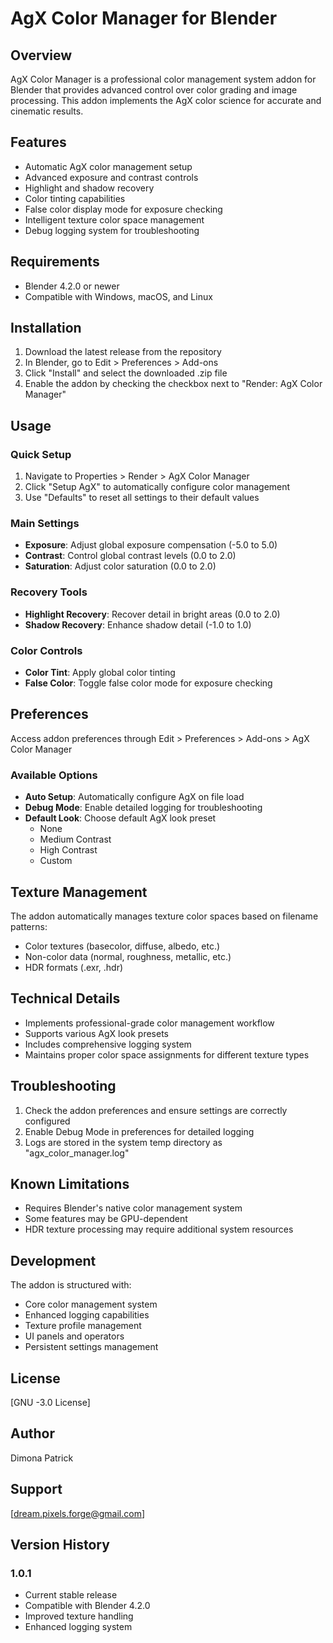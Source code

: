 # AgX Color Manager for Blender

## Overview
AgX Color Manager is a professional color management system addon for Blender that provides advanced control over color grading and image processing. This addon implements the AgX color science for accurate and cinematic results.

## Features
- Automatic AgX color management setup
- Advanced exposure and contrast controls
- Highlight and shadow recovery
- Color tinting capabilities
- False color display mode for exposure checking
- Intelligent texture color space management
- Debug logging system for troubleshooting

## Requirements
- Blender 4.2.0 or newer
- Compatible with Windows, macOS, and Linux

## Installation
1. Download the latest release from the repository
2. In Blender, go to Edit > Preferences > Add-ons
3. Click "Install" and select the downloaded .zip file
4. Enable the addon by checking the checkbox next to "Render: AgX Color Manager"

## Usage

### Quick Setup
1. Navigate to Properties > Render > AgX Color Manager
2. Click "Setup AgX" to automatically configure color management
3. Use "Defaults" to reset all settings to their default values

### Main Settings
- **Exposure**: Adjust global exposure compensation (-5.0 to 5.0)
- **Contrast**: Control global contrast levels (0.0 to 2.0)
- **Saturation**: Adjust color saturation (0.0 to 2.0)

### Recovery Tools
- **Highlight Recovery**: Recover detail in bright areas (0.0 to 2.0)
- **Shadow Recovery**: Enhance shadow detail (-1.0 to 1.0)

### Color Controls
- **Color Tint**: Apply global color tinting
- **False Color**: Toggle false color mode for exposure checking

## Preferences
Access addon preferences through Edit > Preferences > Add-ons > AgX Color Manager

### Available Options
- **Auto Setup**: Automatically configure AgX on file load
- **Debug Mode**: Enable detailed logging for troubleshooting
- **Default Look**: Choose default AgX look preset
  - None
  - Medium Contrast
  - High Contrast
  - Custom

## Texture Management
The addon automatically manages texture color spaces based on filename patterns:
- Color textures (basecolor, diffuse, albedo, etc.)
- Non-color data (normal, roughness, metallic, etc.)
- HDR formats (.exr, .hdr)

## Technical Details
- Implements professional-grade color management workflow
- Supports various AgX look presets
- Includes comprehensive logging system
- Maintains proper color space assignments for different texture types

## Troubleshooting
1. Check the addon preferences and ensure settings are correctly configured
2. Enable Debug Mode in preferences for detailed logging
3. Logs are stored in the system temp directory as "agx_color_manager.log"

## Known Limitations
- Requires Blender's native color management system
- Some features may be GPU-dependent
- HDR texture processing may require additional system resources

## Development
The addon is structured with:
- Core color management system
- Enhanced logging capabilities
- Texture profile management
- UI panels and operators
- Persistent settings management

## License
[GNU -3.0 License]

## Author
Dimona Patrick

## Support
[dream.pixels.forge@gmail.com]

## Version History
### 1.0.1
- Current stable release
- Compatible with Blender 4.2.0
- Improved texture handling
- Enhanced logging system


